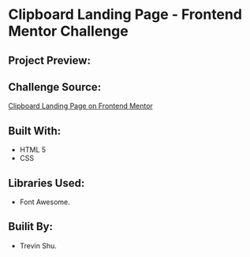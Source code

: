 # Clipboard Landing Page - Frontend Mentor Challenge

## Project Preview:

## Challenge Source:

[Clipboard Landing Page on Frontend Mentor](https://www.frontendmentor.io/challenges/clipboard-landing-page-5cc9bccd6c4c91111378ecb9)

## Built With:

- HTML 5
- CSS

## Libraries Used:

- Font Awesome.

## Builit By:

- Trevin Shu.
